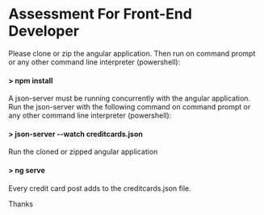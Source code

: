# Assessment For Front-End Developer

Please clone or zip the angular application. 
Then run on command prompt or any other command line interpreter (powershell):
#### > **npm install**

A json-server must be running concurrently with the angular application.
Run the json-server with the following command on command prompt or any other command line interpreter (powershell):
#### > **json-server --watch creditcards.json**

Run the cloned or zipped angular application
#### > **ng serve**

Every credit card post adds to the creditcards.json file.

Thanks
